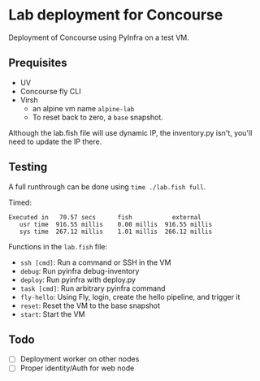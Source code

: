 # Lab deployment for Concourse

Deployment of Concourse using PyInfra on a test VM.

## Prequisites

- UV
- Concourse fly CLI
- Virsh
  - an alpine vm name `alpine-lab`
  - To reset back to zero, a `base` snapshot.

Although the lab.fish file will use dynamic IP, the inventory.py isn't, you'll need to update the IP there.

## Testing

A full runthrough can be done using `time ./lab.fish full`.

Timed:
```
Executed in   70.57 secs      fish           external
   usr time  916.55 millis    0.00 millis  916.55 millis
   sys time  267.12 millis    1.01 millis  266.12 millis
```

Functions in the `lab.fish` file:
- `ssh [cmd]`: Run a command or SSH in the VM
- `debug`: Run pyinfra debug-inventory
- `deploy`: Run pyinfra with deploy.py
- `task [cmd]`: Run arbitrary pyinfra command
- `fly-hello`: Using Fly, login, create the hello pipeline, and trigger it
- `reset`: Reset the VM to the base snapshot
- `start`: Start the VM

## Todo

- [ ] Deployment worker on other nodes
- [ ] Proper identity/Auth for web node
